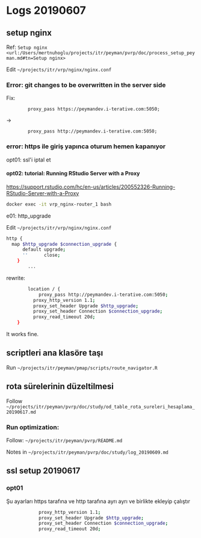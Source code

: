 
# Logs 20190607 

## setup nginx

Ref: `Setup nginx <url:/Users/mertnuhoglu/projects/itr/peyman/pvrp/doc/process_setup_peyman.md#tn=Setup nginx>`

Edit `~/projects/itr/vrp/nginx/nginx.conf`

### Error: git changes to be overwritten in the server side

Fix:

            proxy_pass https://peymandev.i-terative.com:5050;

->

            proxy_pass http://peymandev.i-terative.com:5050;

### error: https ile giriş yapınca oturum hemen kapanıyor

opt01: ssl'i iptal et

#### opt02: tutorial: Running RStudio Server with a Proxy

https://support.rstudio.com/hc/en-us/articles/200552326-Running-RStudio-Server-with-a-Proxy

``` bash
docker exec -it vrp_nginx-router_1 bash
``` 

e01: http_upgrade

Edit `~/projects/itr/vrp/nginx/nginx.conf`

``` bash
http {
  map $http_upgrade $connection_upgrade {
      default upgrade;
      ''      close;
    }
		...
``` 

rewrite:

``` bash
        location / {
            proxy_pass http://peymandev.i-terative.com:5050;
	      proxy_http_version 1.1;
	      proxy_set_header Upgrade $http_upgrade;
	      proxy_set_header Connection $connection_upgrade;
	      proxy_read_timeout 20d;
	}
``` 

It works fine.

## scriptleri ana klasöre taşı

Run `~/projects/itr/peyman/pmap/scripts/route_navigator.R`

## rota sürelerinin düzeltilmesi

Follow `~/projects/itr/peyman/pvrp/doc/study/od_table_rota_sureleri_hesaplama_20190617.md`

### Run optimization: 

Follow: `~/projects/itr/peyman/pvrp/README.md`

Notes in `~/projects/itr/peyman/pvrp/doc/study/log_20190609.md`

## ssl setup 20190617 

### opt01

Şu ayarları https tarafına ve http tarafına ayrı ayrı ve birlikte ekleyip çalıştır

``` bash
            proxy_http_version 1.1;
            proxy_set_header Upgrade $http_upgrade;
            proxy_set_header Connection $connection_upgrade;
            proxy_read_timeout 20d;
``` 

